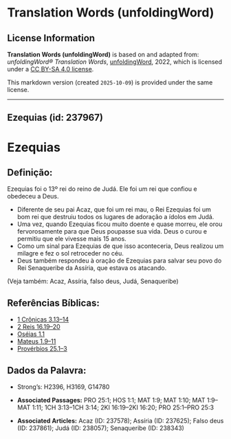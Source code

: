 # Translation Words (unfoldingWord)

## License Information

**Translation Words (unfoldingWord)** is based on and adapted from: _unfoldingWord® Translation Words_, [unfoldingWord](https://unfoldingword.org/utw), 2022, which is licensed under a [CC BY-SA 4.0 license](https://creativecommons.org/licenses/by-sa/4.0/legalcode.en).

This markdown version (created `2025-10-09`) is provided under the same license.



--------------------------------

## Ezequias (id: 237967)

Ezequias
========

Definição:
----------

Ezequias foi o 13º rei do reino de Judá. Ele foi um rei que confiou e obedeceu a Deus.

* Diferente de seu pai Acaz, que foi um rei mau, o Rei Ezequias foi um bom rei que destruiu todos os lugares de adoração a ídolos em Judá.
* Uma vez, quando Ezequias ficou muito doente e quase morreu, ele orou fervorosamente para que Deus poupasse sua vida. Deus o curou e permitiu que ele vivesse mais 15 anos.
* Como um sinal para Ezequias de que isso aconteceria, Deus realizou um milagre e fez o sol retroceder no céu.
* Deus também respondeu à oração de Ezequias para salvar seu povo do Rei Senaqueribe da Assíria, que estava os atacando.

(Veja também: Acaz, Assíria, falso deus, Judá, Senaqueribe)

Referências Bíblicas:
---------------------

* [1 Crônicas 3\.13–14](https://ref.ly/1Chr3:13-1Chr3:14)
* [2 Reis 16\.19–20](https://ref.ly/2Kgs16:19-2Kgs16:20)
* [Oséias 1\.1](https://ref.ly/Hos1:1)
* [Mateus 1\.9–11](https://ref.ly/Matt1:9-Matt1:11)
* [Provérbios 25\.1–3](https://ref.ly/Prov25:1-Prov25:3)

Dados da Palavra:
-----------------

* Strong’s: H2396, H3169, G14780

* **Associated Passages:** PRO 25:1; HOS 1:1; MAT 1:9; MAT 1:10; MAT 1:9–MAT 1:11; 1CH 3:13–1CH 3:14; 2KI 16:19–2KI 16:20; PRO 25:1–PRO 25:3
* **Associated Articles:** Acaz (ID: 237578); Assíria (ID: 237625); Falso deus (ID: 237861); Judá (ID: 238057); Senaqueribe (ID: 238343)


